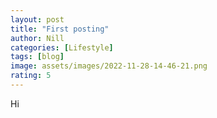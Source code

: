 ```yaml
---
layout: post
title: "First posting"
author: Nill
categories: [Lifestyle]
tags: [blog]
image: assets/images/2022-11-28-14-46-21.png
rating: 5
---
```


Hi
